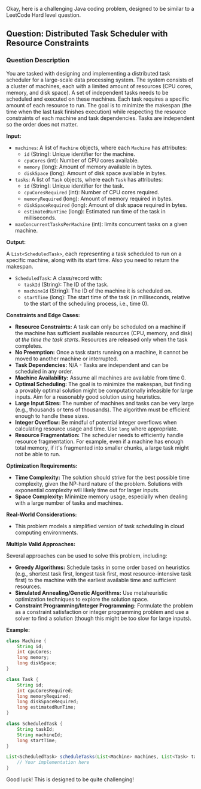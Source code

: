 Okay, here is a challenging Java coding problem, designed to be similar to a LeetCode Hard level question.

## Question: Distributed Task Scheduler with Resource Constraints

### Question Description

You are tasked with designing and implementing a distributed task scheduler for a large-scale data processing system. The system consists of a cluster of machines, each with a limited amount of resources (CPU cores, memory, and disk space).  A set of independent tasks needs to be scheduled and executed on these machines. Each task requires a specific amount of each resource to run. The goal is to minimize the makespan (the time when the last task finishes execution) while respecting the resource constraints of each machine and task dependencies. Tasks are independent so the order does not matter.

**Input:**

*   `machines`: A list of `Machine` objects, where each `Machine` has attributes:
    *   `id` (String): Unique identifier for the machine.
    *   `cpuCores` (int): Number of CPU cores available.
    *   `memory` (long): Amount of memory available in bytes.
    *   `diskSpace` (long): Amount of disk space available in bytes.
*   `tasks`: A list of `Task` objects, where each `Task` has attributes:
    *   `id` (String): Unique identifier for the task.
    *   `cpuCoresRequired` (int): Number of CPU cores required.
    *   `memoryRequired` (long): Amount of memory required in bytes.
    *   `diskSpaceRequired` (long): Amount of disk space required in bytes.
    *   `estimatedRunTime` (long): Estimated run time of the task in milliseconds.
*   `maxConcurrentTasksPerMachine` (int): limits concurrent tasks on a given machine.

**Output:**

A `List<ScheduledTask>`, each representing a task scheduled to run on a specific machine, along with its start time. Also you need to return the makespan.

*   `ScheduledTask`: A class/record with:
    *   `taskId` (String): The ID of the task.
    *   `machineId` (String): The ID of the machine it is scheduled on.
    *   `startTime` (long): The start time of the task (in milliseconds, relative to the start of the scheduling process, i.e., time 0).

**Constraints and Edge Cases:**

*   **Resource Constraints:**  A task can only be scheduled on a machine if the machine has sufficient available resources (CPU, memory, and disk) *at the time the task starts*. Resources are released only when the task completes.
*   **No Preemption:**  Once a task starts running on a machine, it cannot be moved to another machine or interrupted.
*   **Task Dependencies:** N/A - Tasks are independent and can be scheduled in any order.
*   **Machine Availability:** Assume all machines are available from time 0.
*   **Optimal Scheduling:** The goal is to minimize the makespan, but finding a provably optimal solution might be computationally infeasible for large inputs. Aim for a reasonably good solution using heuristics.
*   **Large Input Sizes:** The number of machines and tasks can be very large (e.g., thousands or tens of thousands). The algorithm must be efficient enough to handle these sizes.
*   **Integer Overflow:** Be mindful of potential integer overflows when calculating resource usage and time. Use `long` where appropriate.
*   **Resource Fragmentation:**  The scheduler needs to efficiently handle resource fragmentation.  For example, even if a machine has enough total memory, if it's fragmented into smaller chunks, a large task might not be able to run.

**Optimization Requirements:**

*   **Time Complexity:**  The solution should strive for the best possible time complexity, given the NP-hard nature of the problem. Solutions with exponential complexity will likely time out for larger inputs.
*   **Space Complexity:**  Minimize memory usage, especially when dealing with a large number of tasks and machines.

**Real-World Considerations:**

*   This problem models a simplified version of task scheduling in cloud computing environments.

**Multiple Valid Approaches:**

Several approaches can be used to solve this problem, including:

*   **Greedy Algorithms:** Schedule tasks in some order based on heuristics (e.g., shortest task first, longest task first, most resource-intensive task first) to the machine with the earliest available time and sufficient resources.
*   **Simulated Annealing/Genetic Algorithms:**  Use metaheuristic optimization techniques to explore the solution space.
*   **Constraint Programming/Integer Programming:** Formulate the problem as a constraint satisfaction or integer programming problem and use a solver to find a solution (though this might be too slow for large inputs).

**Example:**

```java
class Machine {
    String id;
    int cpuCores;
    long memory;
    long diskSpace;
}

class Task {
    String id;
    int cpuCoresRequired;
    long memoryRequired;
    long diskSpaceRequired;
    long estimatedRunTime;
}

class ScheduledTask {
    String taskId;
    String machineId;
    long startTime;
}

List<ScheduledTask> scheduleTasks(List<Machine> machines, List<Task> tasks, int maxConcurrentTasksPerMachine) {
    // Your implementation here
}
```

Good luck! This is designed to be quite challenging!
